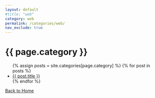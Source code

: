 ```yaml
---
layout: default
#title: "web"
category: web
permalink: /categories/web/
nav_exclude: true
---
```


<h1>{{ page.category }}</h1>
<ul>
  {% assign posts = site.categories[page.category] %}
  {% for post in posts %}
    <li><a href="{{ post.url }}">{{ post.title }}</a></li>
  {% endfor %}
</ul>
<a href="/">Back to Home</a>
